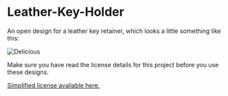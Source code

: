 # Leather-Key-Holder
An open design for a leather key retainer, which looks a little something like this:

![](https://github.com/rynehager/Leather-Key-Holder/images/Keyfob.jpg "Delicious")

Make sure you have read the license details for this project before you use these designs.

[Simplified license avaliable here.](https://creativecommons.org/licenses/by-sa/4.0/)
